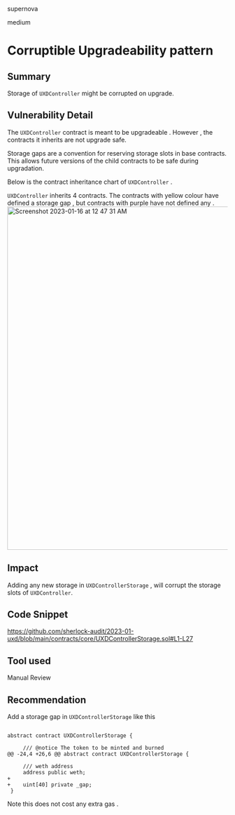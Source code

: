 supernova

medium

# Corruptible Upgradeability pattern

## Summary

Storage of `UXDController` might be corrupted on upgrade. 

## Vulnerability Detail
The `UXDController` contract is meant to be upgradeable . However , the contracts it inherits are not upgrade safe.

Storage gaps are a convention for reserving storage slots in base contracts. This allows future versions of the child contracts to be safe during upgradation.

Below is the contract inheritance chart of `UXDController` .

`UXDController` inherits 4 contracts. The contracts with yellow colour have defined a storage gap , but contracts with purple have not defined any .
<img width="783" alt="Screenshot 2023-01-16 at 12 47 31 AM" src="https://user-images.githubusercontent.com/91280922/212562289-5d41572d-9c6e-4202-8840-02d768cfe40e.png">



## Impact
Adding any new storage in `UXDControllerStorage` , will corrupt the storage slots of `UXDController`.

## Code Snippet
https://github.com/sherlock-audit/2023-01-uxd/blob/main/contracts/core/UXDControllerStorage.sol#L1-L27
## Tool used

Manual Review

## Recommendation
Add a storage gap in `UXDControllerStorage` like this 

```solidity

abstract contract UXDControllerStorage {
 
     /// @notice The token to be minted and burned
@@ -24,4 +26,6 @@ abstract contract UXDControllerStorage {
 
     /// weth address
     address public weth;
+
+    uint[40] private _gap;
 }

```

Note this does not cost any extra gas . 